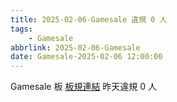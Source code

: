 ```yaml
---
title: 2025-02-06-Gamesale 違規 0 人
tags:
    - Gamesale
abbrlink: 2025-02-06-Gamesale
date: Gamesale-2025-02-06 12:00:00
---
```

Gamesale 板 [板規連結](https://www.ptt.cc/bbs/Gossiping/M.1637425085.A.07D.html)
昨天違規 0 人

